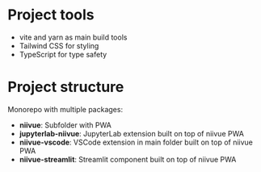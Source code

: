 # Project tools

- vite and yarn as main build tools
- Tailwind CSS for styling
- TypeScript for type safety

# Project structure

Monorepo with multiple packages:
- **niivue**: Subfolder with PWA
- **jupyterlab-niivue**: JupyterLab extension built on top of niivue PWA
- **niivue-vscode**: VSCode extension in main folder built on top of niivue PWA
- **niivue-streamlit**: Streamlit component built on top of niivue PWA
